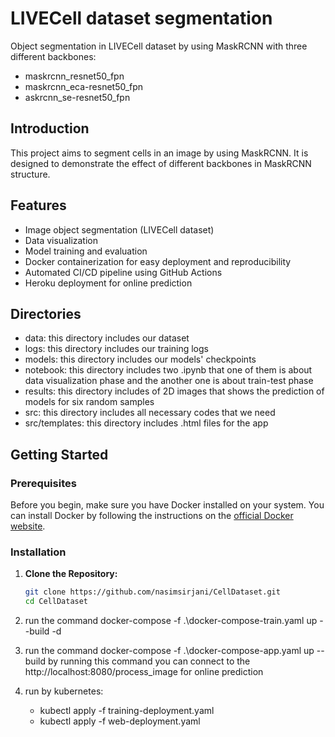 # LIVECell dataset segmentation

Object segmentation in LIVECell dataset by using MaskRCNN with three different backbones:
  - maskrcnn_resnet50_fpn
  - maskrcnn_eca-resnet50_fpn
  - askrcnn_se-resnet50_fpn
    
## Introduction

This project aims to segment cells in an image by using MaskRCNN. It is designed to demonstrate the effect of different backbones in MaskRCNN structure.

## Features
- Image object segmentation (LIVECell dataset)
- Data visualization
- Model training and evaluation
- Docker containerization for easy deployment and reproducibility
- Automated CI/CD pipeline using GitHub Actions
- Heroku deployment for online prediction

## Directories
- data: this directory includes our dataset 
- logs: this directory includes our training logs
- models: this directory includes our models' checkpoints
- notebook: this directory includes two .ipynb that one of them is about data visualization phase and the another one is about train-test phase
- results: this directory includes of 2D images that shows the prediction of models for six random samples
- src: this directory includes all necessary codes that we need
- src/templates: this directory includes .html files for the app

## Getting Started

### Prerequisites

Before you begin, make sure you have Docker installed on your system. You can install Docker by following the instructions on the [official Docker website](https://docs.docker.com/get-docker/).

### Installation

1. **Clone the Repository:**

   ```bash
   git clone https://github.com/nasimsirjani/CellDataset.git
   cd CellDataset
2. run the command docker-compose -f .\docker-compose-train.yaml up --build -d
3. run the command docker-compose -f .\docker-compose-app.yaml up --build by running this command you can connect to the http://localhost:8080/process_image for online prediction
4. run by kubernetes:
   - kubectl apply -f training-deployment.yaml
   - kubectl apply -f web-deployment.yaml



